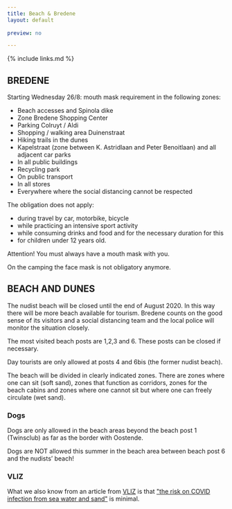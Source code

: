 ```yaml
---
title: Beach & Bredene
layout: default
    
preview: no

---
```


{% include links.md %}

## BREDENE

Starting Wednesday 26/8: mouth mask requirement in the following zones:

- Beach accesses and Spinola dike
- Zone Bredene Shopping Center
- Parking Colruyt / Aldi
- Shopping / walking area Duinenstraat
- Hiking trails in the dunes
- Kapelstraat (zone between K. Astridlaan and Peter Benoitlaan) and all adjacent car parks
- In all public buildings
- Recycling park
- On public transport
- In all stores
- Everywhere where the social distancing cannot be respected


The obligation does not apply:
- during travel by car, motorbike, bicycle
- while practicing an intensive sport activity
- while consuming drinks and food and for the necessary duration for this
- for children under 12 years old.

Attention! You must always have a mouth mask with you.

On the camping the face mask is not obligatory anymore. 


## BEACH AND DUNES

The nudist beach will be closed until the end of August 2020. In this way there will be more beach available for tourism. Bredene counts on the good sense of its visitors and a social distancing team and the local police will monitor the situation closely. 

The most visited beach posts are 1,2,3 and 6. These posts can be closed if necessary. 

Day tourists are only allowed at posts 4 and 6bis (the former nudist beach).

The beach will be divided in clearly indicated zones. There are zones where one can sit (soft sand), zones that function as corridors, zones for the beach cabins and zones where one cannot sit but where one can freely circulate (wet sand). 

### Dogs 

Dogs are only allowed in the beach areas beyond the beach post 1 (Twinsclub) as far as the border with Oostende. 

Dogs are NOT allowed this summer in the beach area between beach post 6 and the nudists’ beach!

### VLIZ

What we also know from an article from [VLIZ](https://vliz.be/) is that ["the risk on COVID infection from sea water and sand"](http://www.vliz.be/nl/news?p=show&id=8348) is minimal.
